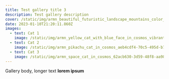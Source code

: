 ```yaml
---
title: Test gallery title 3
description: Test gallery description
cover: /static/img/armn_beautiful_futuristic_landscape_mountains_color_pop_bright__aa024b14-8d8b-4b30-8d29-dabb679a882e.png
date: 2023-01-10T21:20:11.860Z
images:
  - text: Cat 1
    image: /static/img/armn_yellow_cat_with_blue_face_in_cosmos_vibrant_colors_2f3e8423-105c-4b6b-90e0-392e32baa984.png
  - text: Cat 2
    image: /static/img/armn_pikachu_cat_in_cosmos_aeb4cdf4-70c5-495d-b704-50f99f6cea09.png
  - text: Cat 3
    image: /static/img/armn_space_cat_in_cosmos_62acb630-3d59-48f8-aa98-a68923bd3b48.png
---
```


Gallery body, longer text **lorem ipsum**

